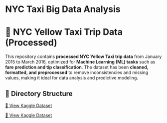 ﻿# NYC Taxi Big Data Analysis
# 🚖 NYC Yellow Taxi Trip Data (Processed)

This repository contains **processed NYC Yellow Taxi trip data** from January 2015 to March 2016, optimized for **Machine Learning (ML) tasks** such as **fare prediction and tip classification**. The dataset has been **cleaned, formatted, and preprocessed** to remove inconsistencies and missing values, making it ideal for data analysis and predictive modeling.

## 📂 Directory Structure
[📂 View Kaggle Dataset](https://www.kaggle.com/datasets/vyshnavisrinivas/nyc-taxi-processed-dataset)

[📂 View Kaggle Dataset](https://www.kaggle.com/datasets/vyshnavisrinivas/proccessed-nyc-taxi-datacsv)


